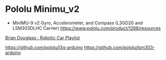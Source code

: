 # Pololu Minimu_v2
- MinIMU-9 v2 Gyro, Accelerometer, and Compass (L3GD20 and LSM303DLHC Carrier)
https://www.pololu.com/product/1268/resources


[Brian Douglass : Robotic Car Playlist](https://www.youtube.com/watch?v=anMzEbbbrp8&list=PLUMWjy5jgHK30fkGrufluENJqZmLZkmqI&ab_channel=BrianDouglas)

https://github.com/pololu/l3g-arduino
https://github.com/pololu/lsm303-arduino
